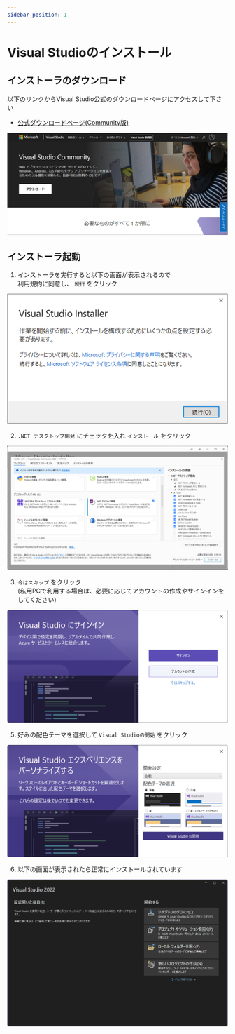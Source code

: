 ```yaml
---
sidebar_position: 1
---
```


# Visual Studioのインストール

## インストーラのダウンロード

以下のリンクからVisual Studio公式のダウンロードページにアクセスして下さい  

- [公式ダウンロードページ(Community版)](https://visualstudio.microsoft.com/ja/vs/community/)



![install](./img/vs/vs1.png)

## インストーラ起動
1. インストーラを実行すると以下の画面が表示されるので  
    利用規約に同意し、 `続行` をクリック

![install](./img/vs/vs2.png)

2. `.NET デスクトップ開発` にチェックを入れ `インストール` をクリック

![install](./img/vs/vs3.png)

3. `今はスキップ` をクリック  
(私用PCで利用する場合は、必要に応じてアカウントの作成やサインインをしてください)

![install](./img/vs/vs4.png)

5. 好みの配色テーマを選択して `Visual Studioの開始` をクリック

![install](./img/vs/vs5.png)

6. 以下の画面が表示されたら正常にインストールされています

![install](./img/vs/vs6.png)